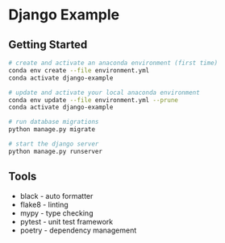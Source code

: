 # Django Example

## Getting Started

```bash
# create and activate an anaconda environment (first time)
conda env create --file environment.yml
conda activate django-example

# update and activate your local anaconda environment
conda env update --file environment.yml --prune
conda activate django-example

# run database migrations
python manage.py migrate

# start the django server
python manage.py runserver
```

## Tools

* black - auto formatter
* flake8 - linting
* mypy - type checking
* pytest - unit test framework
* poetry - dependency management